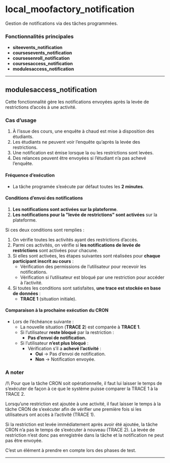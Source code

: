 # **local_moofactory_notification**  
Gestion de notifications via des tâches programmées.

### **Fonctionnalités principales**  
- **siteevents_notification**  
- **coursesevents_notification**  
- **coursesenroll_notification**  
- **coursesaccess_notification**  
- **modulesaccess_notification**  

---

## **modulesaccess_notification**  
Cette fonctionnalité gère les notifications envoyées après la levée de restrictions d’accès à une activité.

### **Cas d’usage**  
1. À l’issue des cours, une enquête à chaud est mise à disposition des étudiants.  
2. Les étudiants ne peuvent voir l’enquête qu’après la levée des restrictions.  
3. Une notification est émise lorsque la ou les restrictions sont levées.  
4. Des relances peuvent être envoyées si l’étudiant n’a pas achevé l’enquête.

#### **Fréquence d’exécution**  
- La tâche programée s’exécute par défaut toutes les **2 minutes**.

#### **Conditions d’envoi des notifications**  
1. **Les notifications sont activées sur la plateforme**.  
2. **Les notifications pour la "levée de restrictions" sont activées** sur la plateforme.

Si ces deux conditions sont remplies :  
  1. On vérifie toutes les activités ayant des restrictions d’accès.  
  2. Parmi ces activités, on vérifie si **les notifications de levée de restrictions** sont activées pour chacune.  
  3. Si elles sont activées, les étapes suivantes sont réalisées pour **chaque participant inscrit au cours** :  
     - Vérification des permissions de l’utilisateur pour recevoir les notifications.  
     - Vérification si l’utilisateur est bloqué par une restriction pour accéder à l’activité.  
  4. Si toutes les conditions sont satisfaites, **une trace est stockée en base de données** :  
     - **TRACE 1** (situation initiale).  

#### **Comparaison à la prochaine exécution du CRON**  
- Lors de l’échéance suivante :  
  - La nouvelle situation (**TRACE 2**) est comparée à **TRACE 1**.  
  - Si l’utilisateur **reste bloqué** par la restriction :  
    - **Pas d’envoi de notification.**  
  - Si l’utilisateur **n’est plus bloqué** :  
    - Vérification s’il a **achevé l’activité** :  
      - **Oui** → Pas d’envoi de notification.  
      - **Non** → Notification envoyée.  

### **A noter**  

/!\ Pour que la tâche CRON soit opérationnelle, il faut lui laisser le temps de s’exécuter de façon à ce que le système puisse comparer la TRACE 1 à la TRACE 2. 
 
Lorsqu’une restriction est ajoutée à une activité, il faut laisser le temps à la tâche CRON de s’exécuter afin de vérifier une première fois si les utilisateurs ont accès à l’activité (TRACE 1). 

Si la restriction est levée immédiatement après avoir été ajoutée, la tâche CRON n’a pas le temps de s’exécuter à nouveau (TRACE 2). La levée de restriction n’est donc pas enregistrée dans la tâche et la notification ne peut pas être envoyée. 

C’est un élément à prendre en compte lors des phases de test. 

---

